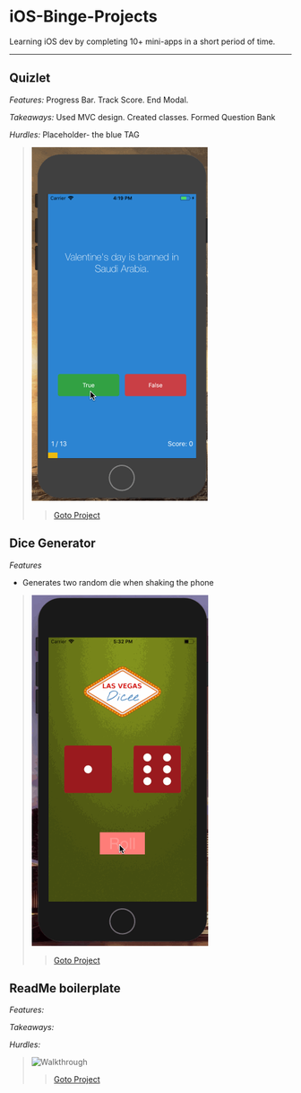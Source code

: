 # iOS-Binge-Projects
Learning iOS dev by completing 10+ mini-apps in a short period of time.



- - - -

## Quizlet
*Features:* Progress Bar. Track Score. End Modal.

*Takeaways:* Used MVC design. Created classes. Formed Question Bank

*Hurdles:* Placeholder- the blue TAG

> ![Walkthrough](demo/quiz.gif)
>> [Goto Project](/)

## Dice Generator
*Features*
- Generates two random die when shaking the phone
> ![Walkthrough](demo/dicee.gif)
>> [Goto Project](/Dicee)

## ReadMe boilerplate
*Features:*

*Takeaways:*

*Hurdles:*

> ![Walkthrough](demo/)
>> [Goto Project](/)
